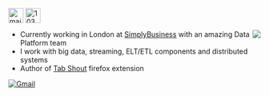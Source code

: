 
<a href="https://linkedin.com/in/francisco-albert-albusac" target="blank"><img align="center" src="https://cdn.jsdelivr.net/npm/simple-icons@3.0.1/icons/linkedin.svg" alt="maifee-ul-asad" height="30" width="30" /></a>
<a href="https://stackoverflow.com/users/1447456/francisco-albert" target="blank"><img align="center" src="https://cdn.jsdelivr.net/npm/simple-icons@3.0.1/icons/stackoverflow.svg" alt="10305444/maifee-ul-asad" height="30" width="30" /></a>

<img align="right" src="https://github-readme-stats.vercel.app/api?username=tatitati&count_private=true&show_icons=true&icon_color=805AD5&text_color=718096&bg_color=ffffff&hide_title=true" />


- Currently working in London at [SimplyBusiness](https://github.com/simplybusiness) with an amazing Data Platform team
- I work with big data, streaming, ELT/ETL components and distributed systems
- Author of [Tab Shout](https://addons.mozilla.org/en-US/firefox/addon/tab-shout/?utm_source=addons.mozilla.org&utm_medium=referral&utm_content=search) firefox extension

[![Gmail](https://img.shields.io/badge/%20-Send%20Mail-black?color=14171A&labelColor=ef5350&logo=gmail&logoColor=ffffff)](mailto:francis.jaa@tuta.io?subject=From%20GitHub&body=Hi,%20there.%20Found%20you%20from%20GitHub.)

<!--START_SECTION:activity-->
